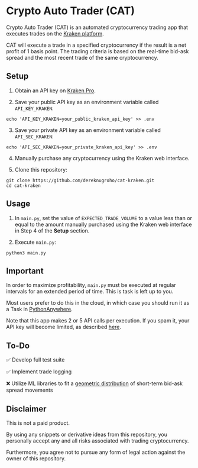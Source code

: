 # Crypto Auto Trader (CAT)

Crypto Auto Trader (CAT) is an automated cryptocurrency trading app that executes trades on the [Kraken platform](https://www.kraken.com/).

CAT will execute a trade in a specified cryptocurrency if the result is a net profit of 1 basis point. The trading criteria is based on the real-time bid-ask spread and the most recent trade of the same cryptocurrency.

## Setup

1. Obtain an API key on [Kraken Pro](https://pro.kraken.com/).

2. Save your public API key as an environment variable called `API_KEY_KRAKEN`:
```
echo 'API_KEY_KRAKEN=your_public_kraken_api_key' >> .env
```

3. Save your private API key as an environment variable called `API_SEC_KRAKEN`:
```
echo 'API_SEC_KRAKEN=your_private_kraken_api_key' >> .env
```

4. Manually purchase any cryptocurrency using the Kraken web interface.

5. Clone this repository:
```
git clone https://github.com/dereknugroho/cat-kraken.git
cd cat-kraken
```

## Usage

1. In `main.py`, set the value of `EXPECTED_TRADE_VOLUME` to a value less than or equal to the amount manually purchased using the Kraken web interface in Step 4 of the **Setup** section.

2. Execute `main.py`:
```
python3 main.py
```

## Important

In order to maximize profitability, `main.py` must be executed at regular intervals for an extended period of time. This is task is left up to you.

Most users prefer to do this in the cloud, in which case you should run it as a Task in [PythonAnywhere](https://www.pythonanywhere.com/).

Note that this app makes 2 or 5 API calls per execution. If you spam it, your API key will become limited, as described [here](https://docs.kraken.com/api/docs/guides/spot-rest-ratelimits/).

## To-Do

:white_check_mark: Develop full test suite

:white_check_mark: Implement trade logging

:x: Utilize ML libraries to fit a [geometric distribution](https://en.wikipedia.org/wiki/Geometric_distribution) of short-term bid-ask spread movements

## Disclaimer

This is not a paid product.

By using any snippets or derivative ideas from this repository, you personally accept any and all risks associated with trading cryptocurrency.

Furthermore, you agree not to pursue any form of legal action against the owner of this repository.
